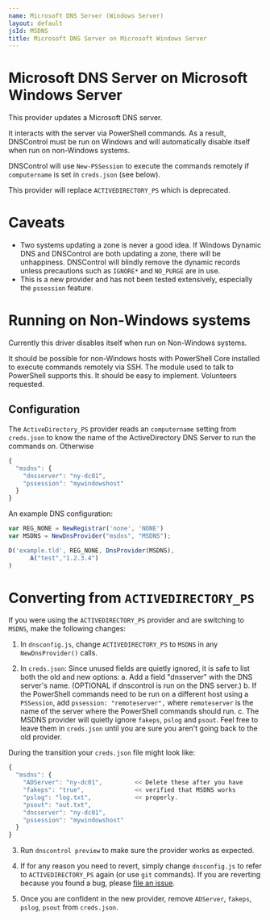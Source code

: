 ```yaml
---
name: Microsoft DNS Server (Windows Server)
layout: default
jsId: MSDNS
title: Microsoft DNS Server on Microsoft Windows Server
---
```


# Microsoft DNS Server on Microsoft Windows Server

This provider updates a Microsoft DNS server.

It interacts with the server via PowerShell commands. As a result, DNSControl
must be run on Windows and will automatically disable itself when run on
non-Windows systems.

DNSControl will use `New-PSSession` to execute the commands remotely if
`computername` is set in `creds.json` (see below).

This provider will replace `ACTIVEDIRECTORY_PS` which is deprecated.

# Caveats

* Two systems updating a zone is never a good idea. If Windows Dynamic
  DNS and DNSControl are both updating a zone, there will be
  unhappiness.  DNSControl will blindly remove the dynamic records
  unless precautions such as `IGNORE*` and `NO_PURGE` are in use.
* This is a new provider and has not been tested extensively,
  especially the `pssession` feature.

# Running on Non-Windows systems

Currently this driver disables itself when run on Non-Windows systems.

It should be possible for non-Windows hosts with PowerShell Core installed to
execute commands remotely via SSH. The module used to talk to PowerShell
supports this. It should be easy to implement. Volunteers requested.

## Configuration

The `ActiveDirectory_PS` provider reads an `computername` setting from
`creds.json` to know the name of the ActiveDirectory DNS Server to run the commands on.
Otherwise

```js
{
  "msdns": {
    "dnsserver": "ny-dc01",
    "pssession": "mywindowshost"
  }
}
```

An example DNS configuration:

```js
var REG_NONE = NewRegistrar('none', 'NONE')
var MSDNS = NewDnsProvider("msdns", "MSDNS");

D('example.tld', REG_NONE, DnsProvider(MSDNS),
      A("test","1.2.3.4")
)
```


# Converting from `ACTIVEDIRECTORY_PS`

If you were using the `ACTIVEDIRECTORY_PS` provider and are switching to `MSDNS`, make the following changes:

1. In `dnsconfig.js`, change `ACTIVEDIRECTORY_PS` to `MSDNS` in any `NewDnsProvider()` calls.

2. In `creds.json`: Since unused fields are quietly ignored, it is
   safe to list both the old and new options:
  a. Add a field "dnsserver" with the DNS server's name.  (OPTIONAL if dnscontrol is run on the DNS server.)
  b. If the PowerShell commands need to be run on a different host using a `PSSession`, add `pssession: "remoteserver",` where `remoteserver` is the name of the server where the PowerShell commands should run.
  c. The MSDNS provider will quietly ignore `fakeps`, `pslog` and `psout`. Feel free to leave them in `creds.json` until you are sure you aren't going back to the old provider.

During the transition your `creds.json` file might look like:

```js
{
  "msdns": {
    "ADServer": "ny-dc01",         << Delete these after you have
    "fakeps": "true",              << verified that MSDNS works
    "pslog": "log.txt",            << properly.
    "psout": "out.txt",
    "dnsserver": "ny-dc01",
    "pssession": "mywindowshost"
  }
}
```

3. Run `dnscontrol preview` to make sure the provider works as expected.

4. If for any reason you need to revert, simply change `dnsconfig.js` to refer to `ACTIVEDIRECTORY_PS` again (or use `git` commands).  If you are reverting because you found a bug, please [file an issue](https://github.com/StackExchange/dnscontrol/issues/new).

5. Once you are confident in the new provider, remove `ADServer`, `fakeps`, `pslog`, `psout` from `creds.json`.
